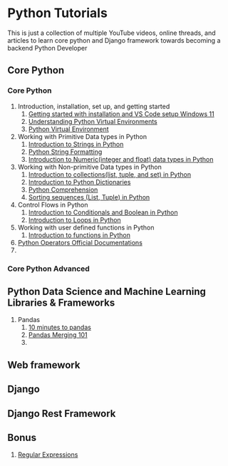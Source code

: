 Python Tutorials
================================================================
This is just a collection of multiple YouTube videos, online threads, and articles to learn core python and Django framework towards becoming a backend Python Developer

Core Python
----------------------------------------------------------------
### Core Python
1. Introduction, installation, set up, and getting started
   1. [Getting started with installation and VS Code setup Windows 11](https://www.youtube.com/watch?v=daCSwO-T7sY)
   2. [Understanding Python Virtual Environments](https://youtu.be/IAvAlS0CuxI)
   3. [Python Virtual Environment](https://youtu.be/N5vscPTWKOk)
2. Working with Primitive Data types in Python
   1. [Introduction to Strings in Python](https://youtu.be/k9TUPpGqYTo?list=PL-osiE80TeTt2d9bfVyTiXJA-UTHn6WwU)
   2. [Python String Formatting](https://youtu.be/vTX3IwquFkc)
   3. [Introduction to Numeric(integer and float) data types in Python](https://youtu.be/khKv-8q7YmY?list=PL-osiE80TeTt2d9bfVyTiXJA-UTHn6WwU)
3. Working with Non-primitive Data types in Python
   1. [Introduction to collections(list, tuple, and set) in Python](https://youtu.be/W8KRzm-HUcc?list=PL-osiE80TeTt2d9bfVyTiXJA-UTHn6WwU)
   2. [Introduction to Python Dictionaries](https://youtu.be/daefaLgNkw0?list=PL-osiE80TeTt2d9bfVyTiXJA-UTHn6WwU)
   3. [Python Comprehension](https://youtu.be/3dt4OGnU5sM)
   4. [Sorting sequences (List, Tuple) in Python](https://youtu.be/D3JvDWO-BY4)
4. Control Flows in Python
   1. [Introduction to Conditionals and Boolean in Python](https://youtu.be/DZwmZ8Usvnk?list=PL-osiE80TeTt2d9bfVyTiXJA-UTHn6WwU)
   2. [Introduction to Loops in Python](https://youtu.be/6iF8Xb7Z3wQ?list=PL-osiE80TeTt2d9bfVyTiXJA-UTHn6WwU)
5. Working with user defined functions in Python
   1. [Introduction to functions in Python](https://youtu.be/9Os0o3wzS_I?list=PL-osiE80TeTt2d9bfVyTiXJA-UTHn6WwU)
6. [Python Operators Official Documentations](https://docs.python.org/3/reference/expressions.html#the-power-operator)
7. 
### Core Python Advanced

Python Data Science and Machine Learning Libraries & Frameworks
----------------------------------------------------------------
1. Pandas
   1. [10 minutes to pandas](https://pandas.pydata.org/docs/user_guide/10min.html)
   2. [Pandas Merging 101](https://stackoverflow.com/questions/53645882/pandas-merging-101)
   3. 
Web framework
----------------------------------------------------------------


Django
----------------------------------------------------------------

Django Rest Framework
----------------------------------------------------------------


Bonus
----------------------------------------------------------------
1. [Regular Expressions](https://stackoverflow.com/questions/4736/learning-regular-expressions)
